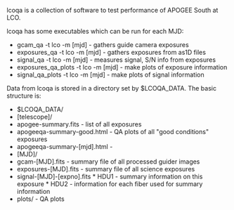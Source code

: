 lcoqa is a collection of software to test performance of APOGEE South
at LCO.

lcoqa has some executables which can be run for each MJD:

 * gcam_qa -t lco -m [mjd] - gathers guide camera exposures
 * exposures_qa -t lco -m [mjd] - gathers exposures from as1D files
 * signal_qa -t lco -m [mjd] - measures signal, S/N info from exposures
 * exposures_qa_plots -t lco -m [mjd] - make plots of exposure information
 * signal_qa_plots -t lco -m [mjd] - make plots of signal information

Data from lcoqa is stored in a directory set by $LCOQA_DATA. The basic
structure is:

* $LCOQA_DATA/
 * [telescope]/
  * apogee-summary.fits - list of all exposures
  * apogeeqa-summary-good.html - QA plots of all "good conditions" exposures
  * apogeeqa-summary-[mjd].html - 
  * [MJD]/
   * gcam-[MJD].fits - summary file of all processed guider images
   * exposures-[MJD].fits - summary file of all science exposures
   * signal-[MJD]-[expno].fits 
    * HDU1 - summary information on this exposure
    * HDU2 - information for each fiber used for summary information
  * plots/ - QA plots
